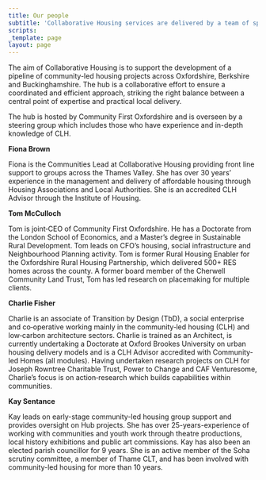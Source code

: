 ```yaml
---
title: Our people
subtitle: 'Collaborative Housing services are delivered by a team of specialists '
scripts: 
_template: page
layout: page
---
```


The aim of Collaborative Housing is to support the development of a pipeline of community-led housing projects across Oxfordshire, Berkshire and Buckinghamshire. The hub is a collaborative effort to ensure a coordinated and efficient approach, striking the right balance between a central point of expertise and practical local delivery.

The hub is hosted by Community First Oxfordshire and is overseen by a steering group which includes those who have experience and in-depth knowledge of CLH. 


**Fiona Brown**

Fiona is the Communities Lead at Collaborative Housing providing front line support to groups across the Thames Valley. She has over 30 years’ experience in the management and delivery of affordable housing through Housing Associations and Local Authorities. She is an accredited CLH Advisor through the Institute of Housing.

**Tom McCulloch**

Tom is joint‐CEO of Community First Oxfordshire. He has a Doctorate from the London School of Economics, and a Master’s degree in Sustainable Rural Development. Tom leads on CFO’s housing, social infrastructure and Neighbourhood Planning activity. Tom is former Rural Housing Enabler for the Oxfordshire Rural Housing Partnership, which delivered 500+ RES homes across the county. A former board member of the Cherwell Community Land Trust, Tom has led research on placemaking for multiple clients.

**Charlie Fisher**

Charlie is an associate of Transition by Design (TbD), a social enterprise and co‐operative working mainly in the community‐led housing (CLH) and low‐carbon architecture sectors. Charlie is trained as an Architect, is currently undertaking a Doctorate at Oxford Brookes University on urban housing delivery models and is a CLH Advisor accredited with Community‐led Homes (all modules). Having undertaken research projects on CLH for Joseph Rowntree Charitable Trust, Power to Change and CAF Venturesome, Charlie’s focus is on action‐research which builds capabilities within communities.

**Kay Sentance**

Kay leads on early-stage community-led housing group support and provides oversight on Hub projects. She has over 25-years-experience of working with communities and youth work through theatre productions, local history exhibitions and public art commissions. Kay has also been an elected parish councillor for 9 years. She is an active member of the Soha scrutiny committee, a member of Thame CLT, and has been involved with community-led housing for more than 10 years.
